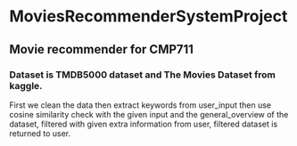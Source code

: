 # MoviesRecommenderSystemProject

## Movie recommender for CMP711

### Dataset is TMDB5000 dataset and The Movies Dataset from kaggle.

First we clean the data then extract keywords from user_input then use cosine similarity check with the given input and the general_overview of the dataset, filtered with given extra information from user, filtered dataset is returned to user.
